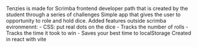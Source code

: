 Tenzies is made for Scrimba frontend developer path that is created by the student through a series of challenges
Simple app that gives the user to opportunity to role and hold dice.
Added features outside scrimba evironmennt:
    - CSS: put real dots on the dice 
    - Tracks the number of rolls
    - Tracks the time it took to win 
    - Saves your best time to localStorage
Created in react with vite
